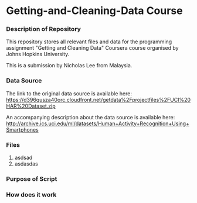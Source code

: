 # Getting-and-Cleaning-Data Course
### Description of Repository
This repository stores all relevant files and data for the programming assignment 
"Getting and Cleaning Data" Coursera course organised by Johns Hopkins University.

This is a submission by Nicholas Lee from Malaysia.

### Data Source
The link to the original data source is available here: 
https://d396qusza40orc.cloudfront.net/getdata%2Fprojectfiles%2FUCI%20HAR%20Dataset.zip

An accompanying description about the data source is available here:
http://archive.ics.uci.edu/ml/datasets/Human+Activity+Recognition+Using+Smartphones




### Files
1. asdsad
2. asdasdas

### Purpose of Script

### How does it work
